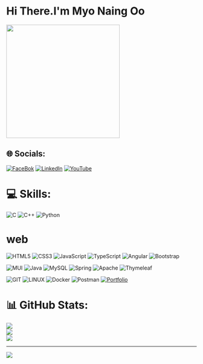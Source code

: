 <h1>Hi There.I'm Myo Naing Oo </h1>
<img src="https://camo.githubusercontent.com/c1dcb74cc1c1835b1d716f5051499a2814c683c806b15f04b0eba492863703e9/68747470733a2f2f63646e2e6472696262626c652e636f6d2f75736572732f3733303730332f73637265656e73686f74732f363538313234332f6176656e746f2e676966" height="300" style="
display:flex;
text-align:center;
">



## 🌐 Socials:

[![FaceBok](https://img.shields.io/badge/Facebook-%231877F2.svg?logo=Facebook&logoColor=white)](https://facebook.com/MyoNaingOo ) 
[![LinkedIn](https://img.shields.io/badge/LinkedIn-%230077B5.svg?logo=linkedin&logoColor=white)](https://www.linkedin.com/in/myo-naing-oo-641789292/ ) 
[![YouTube](https://img.shields.io/badge/YouTube-%23FF0000.svg?logo=YouTube&logoColor=white)](https://youtube.com/@MNOIT) 

# 💻 Skills:

![C](https://img.shields.io/badge/c-%2300599C.svg?style=for-the-badge&logo=c&logoColor=white) 
![C++](https://img.shields.io/badge/c++-%2300599C.svg?style=for-the-badge&logo=c%2B%2B&logoColor=white) 
![Python](https://img.shields.io/badge/python-3670A0?style=for-the-badge&logo=python&logoColor=ffdd54)

<h1>web</h1>

![HTML5](https://img.shields.io/badge/html5-%23E34F26.svg?style=for-the-badge&logo=html5&logoColor=white) 
![CSS3](https://img.shields.io/badge/css3-%231572B6.svg?style=for-the-badge&logo=css3&logoColor=white) 
![JavaScript](https://img.shields.io/badge/javascript-%23323330.svg?style=for-the-badge&logo=javascript&logoColor=%23F7DF1E) 
![TypeScript](https://img.shields.io/badge/typescript-%23007ACC.svg?style=for-the-badge&logo=typescript&logoColor=white) 
![Angular](https://img.shields.io/badge/angular-%23DD0031.svg?style=for-the-badge&logo=angular&logoColor=white) 
![Bootstrap](https://img.shields.io/badge/bootstrap-%23563D7C.svg?style=for-the-badge&logo=bootstrap&logoColor=white) 



![MUI](https://img.shields.io/badge/MUI-%230081CB.svg?style=for-the-badge&logo=material-ui&logoColor=white) 
![Java](https://img.shields.io/badge/java-%23ED8B00.svg?style=for-the-badge&logo=java&logoColor=white) 
![MySQL](https://img.shields.io/badge/mysql-%2300f.svg?style=for-the-badge&logo=mysql&logoColor=white) 
![Spring](https://img.shields.io/badge/spring-%236DB33F.svg?style=for-the-badge&logo=spring&logoColor=white) 
![Apache](https://img.shields.io/badge/apache-%23D42029.svg?style=for-the-badge&logo=apache&logoColor=white) 
![Thymeleaf](https://img.shields.io/badge/Thymeleaf-%23005C0F.svg?style=for-the-badge&logo=Thymeleaf&logoColor=white) 

![GIT](https://img.shields.io/badge/Git-fc6d26?style=for-the-badge&logo=git&logoColor=white) 
![LINUX](https://img.shields.io/badge/Linux-FCC624?style=for-the-badge&logo=linux&logoColor=black) 
![Docker](https://img.shields.io/badge/docker-%230db7ed.svg?style=for-the-badge&logo=docker&logoColor=white) 
![Postman](https://img.shields.io/badge/Postman-FF6C37?style=for-the-badge&logo=postman&logoColor=white) 
[![Portfolio](https://img.shields.io/badge/Portfolio-%23000000.svg?style=for-the-badge&logo=firefox&logoColor=#FF7139)](https://myonaingoo.github.io/) 


# 📊 GitHub Stats:
![](https://github-readme-stats.vercel.app/api?username=MyoNaingOo&theme=onedark&hide_border=false&include_all_commits=false&count_private=false)<br/>
![](https://github-readme-streak-stats.herokuapp.com/?user=MyoNaingOo&theme=onedark&hide_border=false)<br/>
![](https://github-readme-stats.vercel.app/api/top-langs/?username=MyoNaingOo&theme=onedark&hide_border=false&include_all_commits=false&count_private=false&layout=compact)

---
[![](https://visitcount.itsvg.in/api?id=MyoNaingOo&icon=0&color=0)](https://visitcount.itsvg.in)

<!-- Proudly created with GPRM ( https://gprm.itsvg.in ) -->
